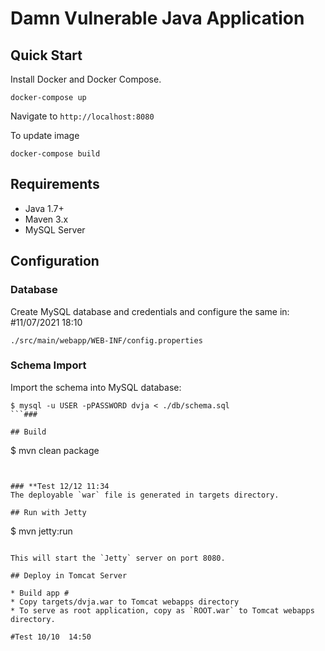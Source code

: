 # Damn Vulnerable Java Application

## Quick Start

Install Docker and Docker Compose.

```
docker-compose up
```
Navigate to `http://localhost:8080`

To update image

```
docker-compose build
```

## Requirements

* Java 1.7+
* Maven 3.x
* MySQL Server

## Configuration

### Database

Create MySQL database and credentials and configure the same in: #11/07/2021 18:10

```
./src/main/webapp/WEB-INF/config.properties
```

### Schema Import

Import the schema into MySQL database:

```
$ mysql -u USER -pPASSWORD dvja < ./db/schema.sql
```###

## Build

```
$ mvn clean package
```


### **Test 12/12 11:34
The deployable `war` file is generated in targets directory.

## Run with Jetty

```
$ mvn jetty:run
```

This will start the `Jetty` server on port 8080.

## Deploy in Tomcat Server

* Build app #
* Copy targets/dvja.war to Tomcat webapps directory
* To serve as root application, copy as `ROOT.war` to Tomcat webapps directory.

#Test 10/10  14:50
